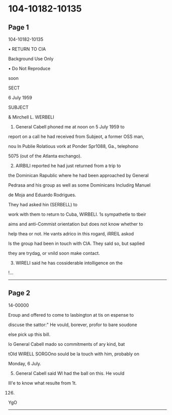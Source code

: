 # 104-10182-10135

## Page 1

104-10182-10135

• RETURN TO CIA

Background Use Only

• Do Not Reproduce

soon

SECT

6 July 1959

SUBJECT

& Mirchell L. WERBELI

1. General Cabell phoned me at noon on 5 July 1959 to

report on a call he had received from Subjeot, a former OSS man,

nou In Publie Rolatious vork at Ponder Spr1088, Ga., telephono

5075 (out of the Atlanta exchango).

2. AIRBILI reported he had just returned from a trip to

the Dominican Rapublic where he had been approached by General

Pedrasa and his group as well as some Dominicans Includirg Manuel

de Moja and Eduardo Rodrigues.

They had asked hin (SERBELL) to

work with them to return to Cuba, WIRBELl. 1s sympathetle to tbeir

aims and anti-Commist orientation but does not know whether to

help thea or not. He vants adrico in this rogard, iRRElL askod

Is the group had been in touch with CIA. They sald so, but saplied

they are trydag, or vnild soon make contact.

3. WIRELI said he has cossiderable intolligence on the

!...

---

## Page 2

14-00000

Eroup and offered to come to lasbington at tis on espense to

discuse the sattor:" He vould, borever, profor to bare soudone

else pick up this bill.

lo General Cabell mado so commitments of ary kind, bat

tOId WIRELL SORGOno sould be la touch with him, probably on

Monday, 6 July.

5. General Cabell said Wl had the ball on this. He vould

Ill'e to know what resulte from 1t.

126.

YgO

---

